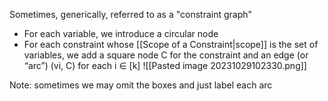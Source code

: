 Sometimes, generically, referred to as a "constraint graph"

- For each variable, we introduce a circular node
- For each constraint whose [[Scope of a Constraint|scope]] is the set of variables, we add a square node C for the constraint and an edge (or “arc”) (vi, C) for each i ∈ [k]
![[Pasted image 20231029102330.png]]

Note: sometimes we may omit the boxes and just label each arc